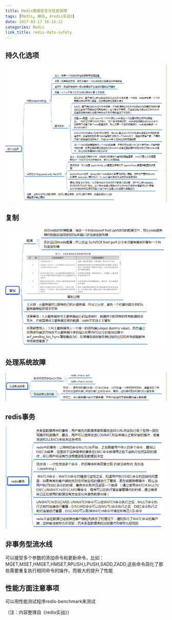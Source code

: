 ```yaml
---
title: Redis数据安全与性能保障
tags: [Redis, 缓存, 《redis实战》]
date: 2017-03-17 16:14:12
categories: Redis
link_title: redis-data-safety
---
```


## 持久化选项
![01](redis-data-safety/01.png)
## 复制
![02](redis-data-safety/02.png)

<!-- more -->
## 处理系统故障
![03](redis-data-safety/03.png)
## redis事务
![04](redis-data-safety/04.png)
## 非事务型流水线
可以接受多个参数的添加命令和更新命令，比如：MGET,MSET,HMGET,HMSET,RPUSH,LPUSH,SADD,ZADD,这些命令简化了那些需要重复执行相同命令的操作，而极大的提升了性能
## 性能方面注意事项
可以用性能测试程序redis-benchmark来测试

（注：内容整理自《redis实战》）